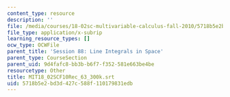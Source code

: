 ```yaml
---
content_type: resource
description: ''
file: /media/courses/18-02sc-multivariable-calculus-fall-2010/5718b5e2bd3d427c588f110179831edb_MIT18_02SCF10Rec_63_300k.srt
file_type: application/x-subrip
learning_resource_types: []
ocw_type: OCWFile
parent_title: 'Session 88: Line Integrals in Space'
parent_type: CourseSection
parent_uid: 9d4fafc8-bb3b-b6f7-f352-581e663be4be
resourcetype: Other
title: MIT18_02SCF10Rec_63_300k.srt
uid: 5718b5e2-bd3d-427c-588f-110179831edb
---
```

